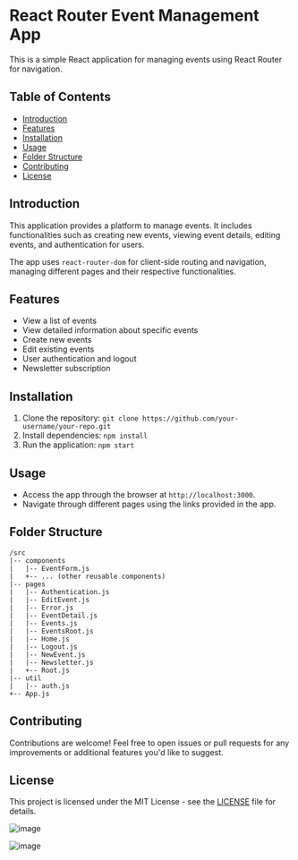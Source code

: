 # React Router Event Management App

This is a simple React application for managing events using React Router for navigation.

## Table of Contents
- [Introduction](#introduction)
- [Features](#features)
- [Installation](#installation)
- [Usage](#usage)
- [Folder Structure](#folder-structure)
- [Contributing](#contributing)
- [License](#license)

## Introduction
This application provides a platform to manage events. It includes functionalities such as creating new events, viewing event details, editing events, and authentication for users.

The app uses `react-router-dom` for client-side routing and navigation, managing different pages and their respective functionalities.

## Features
- View a list of events
- View detailed information about specific events
- Create new events
- Edit existing events
- User authentication and logout
- Newsletter subscription

## Installation
1. Clone the repository: `git clone https://github.com/your-username/your-repo.git`
2. Install dependencies: `npm install`
3. Run the application: `npm start`

## Usage
- Access the app through the browser at `http://localhost:3000`.
- Navigate through different pages using the links provided in the app.

## Folder Structure
```
/src
|-- components
|   |-- EventForm.js
|   +-- ... (other reusable components)
|-- pages
|   |-- Authentication.js
|   |-- EditEvent.js
|   |-- Error.js
|   |-- EventDetail.js
|   |-- Events.js
|   |-- EventsRoot.js
|   |-- Home.js
|   |-- Logout.js
|   |-- NewEvent.js
|   |-- Newsletter.js
|   +-- Root.js
|-- util
|   |-- auth.js
+-- App.js
```

## Contributing
Contributions are welcome! Feel free to open issues or pull requests for any improvements or additional features you'd like to suggest.

## License
This project is licensed under the MIT License - see the [LICENSE](LICENSE) file for details.

![image](https://github.com/akifalbayrak/react-multipage-authentication/assets/142679378/ea85b313-b0d5-491a-905c-e7c1c0d4c2de)

![image](https://github.com/akifalbayrak/react-multipage-authentication/assets/142679378/871d53cd-566a-4943-81ed-6b19a85938f6)

